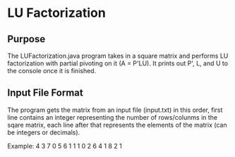 # LU Factorization
## Purpose
The LUFactorization.java program takes in a square matrix and performs LU factorization
with partial pivoting on it (A = P'LU). It prints out P', L, and U to the console once
it is finished.

## Input File Format
The program gets the matrix from an input file (input.txt) in this order, first line
contains an integer representing the number of rows/colunms in the sqare matrix, each
line after that represents the elements of the matrix (can be integers or decimals).

Example:
4
3 7 0 5
6 1 1 1
0 2 6 4
1 8 2 1